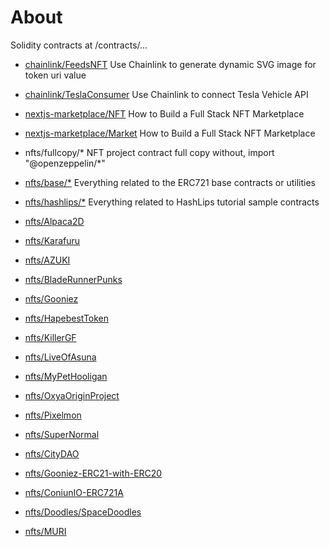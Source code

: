 # About

Solidity contracts at /contracts/...

- [chainlink/FeedsNFT](https://youtu.be/nS9xP1hxg3w) Use Chainlink to generate dynamic SVG image for token uri value
- [chainlink/TeslaConsumer](https://blog.chain.link/create-tesla-smart-contract-rental/) Use Chainlink to connect Tesla Vehicle API
- [nextjs-marketplace/NFT](https://youtu.be/GKJBEEXUha0) How to Build a Full Stack NFT Marketplace
- [nextjs-marketplace/Market](https://youtu.be/GKJBEEXUha0) How to Build a Full Stack NFT Marketplace

- nfts/fullcopy/* NFT project contract full copy without, import "@openzeppelin/*"
- [nfts/base/*](https://openzeppelin.com/) Everything related to the ERC721 base contracts or utilities
- [nfts/hashlips/*](https://github.com/HashLips) Everything related to HashLips tutorial sample contracts
- [nfts/Alpaca2D](https://etherscan.io/address/0x3db5463a9e2d04334192c6f2dd4b72def4751a61)
- [nfts/Karafuru](https://etherscan.io/address/0xd2f668a8461d6761115daf8aeb3cdf5f40c532c6)
- [nfts/AZUKI](https://etherscan.io/address/0xed5af388653567af2f388e6224dc7c4b3241c544)
- [nfts/BladeRunnerPunks](https://etherscan.io/address/0x0651132f094551f9d4e40de3e1e2f8b7ac149c3a)
- [nfts/Gooniez](https://etherscan.io/address/0x18cd9fda7d584401d04e30bf73fb0013efe65bb0)
- [nfts/HapebestToken](https://etherscan.io/address/0x4db1f25d3d98600140dfc18deb7515be5bd293af)
- [nfts/KillerGF](https://etherscan.io/address/0x6be69b2a9b153737887cfcdca7781ed1511c7e36)
- [nfts/LiveOfAsuna](https://etherscan.io/address/0xaf615b61448691fc3e4c61ae4f015d6e77b6cca8)
- [nfts/MyPetHooligan](https://etherscan.io/address/0x09233d553058c2f42ba751c87816a8e9fae7ef10)
- [nfts/OxyaOriginProject](https://etherscan.io/address/0xe106c63e655df0e300b78336af587f300cff9e76)
- [nfts/Pixelmon](https://etherscan.io/address/0x32973908faee0bf825a343000fe412ebe56f802a)
- [nfts/SuperNormal](https://etherscan.io/address/0xd532b88607b1877fe20c181cba2550e3bbd6b31c)
- [nfts/CityDAO](https://etherscan.io/address/0x7eef591a6cc0403b9652e98e88476fe1bf31ddeb)
- [nfts/Gooniez-ERC21-with-ERC20](https://etherscan.io/address/0x18cd9fda7d584401d04e30bf73fb0013efe65bb0)
- [nfts/ConiunIO-ERC721A](https://etherscan.io/address/0x03ef30e1aee25abd320ad961b8cd31aa1a011c97)
- [nfts/Doodles/SpaceDoodles](https://etherscan.io/address/0x620b70123fb810f6c653da7644b5dd0b6312e4d8)
- [nfts/MURI](https://etherscan.io/address/0x4b61413d4392c806e6d0ff5ee91e6073c21d6430)